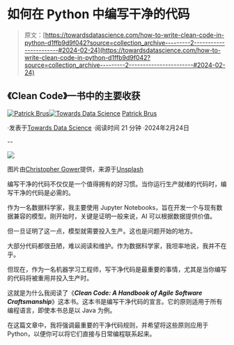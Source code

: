 # 如何在 Python 中编写干净的代码

> 原文：[https://towardsdatascience.com/how-to-write-clean-code-in-python-d1ffb9d9f042?source=collection_archive---------2-----------------------#2024-02-24](https://towardsdatascience.com/how-to-write-clean-code-in-python-d1ffb9d9f042?source=collection_archive---------2-----------------------#2024-02-24)

## 《Clean Code》一书中的主要收获

[](https://brus-patrick63.medium.com/?source=post_page---byline--d1ffb9d9f042--------------------------------)[![Patrick Brus](../Images/a252fe1c4f7a9ed2225d415571137e45.png)](https://brus-patrick63.medium.com/?source=post_page---byline--d1ffb9d9f042--------------------------------)[](https://towardsdatascience.com/?source=post_page---byline--d1ffb9d9f042--------------------------------)[![Towards Data Science](../Images/a6ff2676ffcc0c7aad8aaf1d79379785.png)](https://towardsdatascience.com/?source=post_page---byline--d1ffb9d9f042--------------------------------) [Patrick Brus](https://brus-patrick63.medium.com/?source=post_page---byline--d1ffb9d9f042--------------------------------)

·发表于[Towards Data Science](https://towardsdatascience.com/?source=post_page---byline--d1ffb9d9f042--------------------------------) ·阅读时间 21 分钟 ·2024年2月24日

--

![](../Images/104da44f0a669f93dd5c82cdbb5e996d.png)

图片由[Christopher Gower](https://unsplash.com/@cgower?utm_source=medium&utm_medium=referral)提供，来源于[Unsplash](https://unsplash.com/?utm_source=medium&utm_medium=referral)

编写干净的代码不仅仅是一个值得拥有的好习惯。当你运行生产就绪的代码时，编写干净的代码是必需的。

作为一名数据科学家，我主要使用 Jupyter Notebooks，旨在开发一个与现有数据兼容的模型。刚开始时，关键是证明一般来说，AI 可以根据数据提供价值。

但一旦证明了这一点，模型就需要投入生产。这也是问题开始的地方。

大部分代码都很丑陋，难以阅读和维护。作为数据科学家，我坦率地说，我并不在乎。

但现在，作为一名机器学习工程师，写干净代码是最重要的事情，尤其是当你编写的代码将被重用并投入生产时。

这就是为什么我阅读了《***Clean Code: A Handbook of Agile Software Craftsmanship***》这本书。这本书是编写干净代码的宣言。它的原则适用于所有编程语言，即使本书总是以 Java 为例。

在这篇文章中，我将强调最重要的干净代码规则，并希望将这些原则应用于 Python，以便你可以将它们直接与日常编程联系起来。
